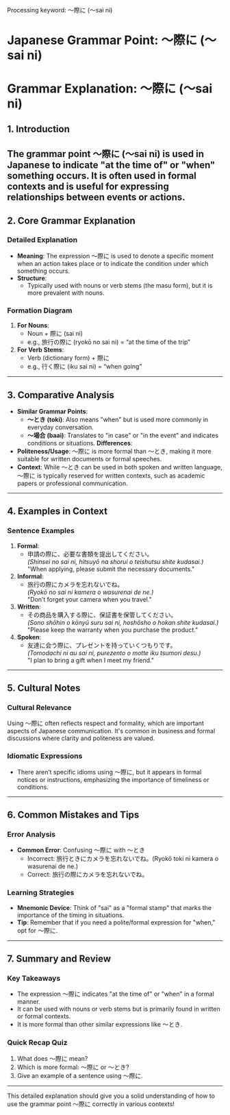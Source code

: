 Processing keyword: ～際に (〜sai ni)
# Japanese Grammar Point: ～際に (〜sai ni)
# Grammar Explanation: ～際に (〜sai ni)
## 1. Introduction
The grammar point ～際に (〜sai ni) is used in Japanese to indicate "at the time of" or "when" something occurs. It is often used in formal contexts and is useful for expressing relationships between events or actions.
---
## 2. Core Grammar Explanation
### Detailed Explanation
- **Meaning**: The expression ～際に is used to denote a specific moment when an action takes place or to indicate the condition under which something occurs. 
- **Structure**: 
  - Typically used with nouns or verb stems (the masu form), but it is more prevalent with nouns.
  
### Formation Diagram
1. **For Nouns**:
   - Noun + 際に (sai ni)
   - e.g., 旅行の際に (ryokō no sai ni) = “at the time of the trip”
2. **For Verb Stems**:
   - Verb (dictionary form) + 際に
   - e.g., 行く際に (iku sai ni) = “when going”
---
## 3. Comparative Analysis
- **Similar Grammar Points**:
  - **～とき (toki)**: Also means "when" but is used more commonly in everyday conversation.
  - **～場合 (baai)**: Translates to "in case" or "in the event" and indicates conditions or situations.
**Differences**:
- **Politeness/Usage**: ～際に is more formal than ～とき, making it more suitable for written documents or formal speeches.
- **Context**: While ～とき can be used in both spoken and written language, ～際に is typically reserved for written contexts, such as academic papers or professional communication.
---
## 4. Examples in Context
### Sentence Examples
1. **Formal**:  
   - 申請の際に、必要な書類を提出してください。  
     *(Shinsei no sai ni, hitsuyō na shorui o teishutsu shite kudasai.)*  
     "When applying, please submit the necessary documents."
2. **Informal**:  
   - 旅行の際にカメラを忘れないでね。  
     *(Ryokō no sai ni kamera o wasurenai de ne.)*  
     "Don’t forget your camera when you travel."
3. **Written**:  
   - その商品を購入する際に、保証書を保管してください。  
     *(Sono shōhin o kōnyū suru sai ni, hoshōsho o hokan shite kudasai.)*  
     "Please keep the warranty when you purchase the product."
4. **Spoken**:  
   - 友達に会う際に、プレゼントを持っていくつもりです。  
   *(Tomodachi ni au sai ni, purezento o motte iku tsumori desu.)*  
   "I plan to bring a gift when I meet my friend."
---
## 5. Cultural Notes
### Cultural Relevance
Using ～際に often reflects respect and formality, which are important aspects of Japanese communication. It's common in business and formal discussions where clarity and politeness are valued. 
### Idiomatic Expressions
- There aren’t specific idioms using ～際に, but it appears in formal notices or instructions, emphasizing the importance of timeliness or conditions.
---
## 6. Common Mistakes and Tips
### Error Analysis
- **Common Error**: Confusing ～際に with ～とき
  - Incorrect: 旅行ときにカメラを忘れないでね。(Ryokō toki ni kamera o wasurenai de ne.)
  - Correct: 旅行の際にカメラを忘れないでね。
  
### Learning Strategies
- **Mnemonic Device**: Think of "sai" as a "formal stamp" that marks the importance of the timing in situations.
- **Tip**: Remember that if you need a polite/formal expression for "when," opt for ～際に.
---
## 7. Summary and Review
### Key Takeaways
- The expression ～際に indicates "at the time of" or "when" in a formal manner.
- It can be used with nouns or verb stems but is primarily found in written or formal contexts.
- It is more formal than other similar expressions like ～とき.
### Quick Recap Quiz
1. What does ～際に mean?
2. Which is more formal: ～際に or ～とき?
3. Give an example of a sentence using ～際に.
--- 
This detailed explanation should give you a solid understanding of how to use the grammar point ～際に correctly in various contexts!
